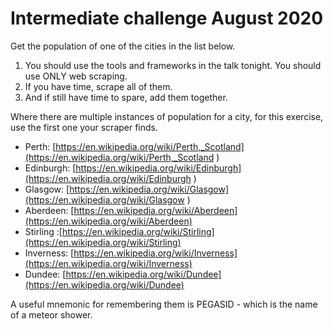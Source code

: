 # Intermediate challenge August 2020

Get the population of one of the cities in the list below. 

1. You should use the tools and frameworks in the talk tonight. You should use ONLY web scraping. 
2. If you have time, scrape all of them. 
3. And if still have time to spare, add them together. 

Where there are multiple instances of population for a city, for this exercise, use the first one your scraper finds.

- Perth: [https://en.wikipedia.org/wiki/Perth,_Scotland](https://en.wikipedia.org/wiki/Perth,_Scotland )
- Edinburgh: [https://en.wikipedia.org/wiki/Edinburgh](https://en.wikipedia.org/wiki/Edinburgh )
- Glasgow: [https://en.wikipedia.org/wiki/Glasgow](https://en.wikipedia.org/wiki/Glasgow ) 
- Aberdeen: [https://en.wikipedia.org/wiki/Aberdeen](https://en.wikipedia.org/wiki/Aberdeen)
- Stirling :[https://en.wikipedia.org/wiki/Stirling](https://en.wikipedia.org/wiki/Stirling) 
- Inverness: [https://en.wikipedia.org/wiki/Inverness](https://en.wikipedia.org/wiki/Inverness) 
- Dundee: [https://en.wikipedia.org/wiki/Dundee](https://en.wikipedia.org/wiki/Dundee)

A useful mnemonic for remembering them is PEGASID - which is the name of a meteor shower.

